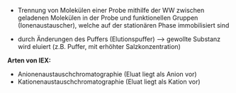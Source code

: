 - Trennung von Molekülen einer Probe mithilfe der WW zwischen geladenen Molekülen in der Probe und funktionellen Gruppen (Ionenaustauscher), welche auf der stationären Phase immobilisiert sind

- durch Änderungen des Puffers (Elutionspuffer) --> gewollte Substanz wird eluiert (z.B. Puffer, mit erhöhter Salzkonzentration) 

**Arten von IEX:**
- Anionenaustauschchromatographie (Eluat liegt als Anion vor)
- Kationenaustauschchromatographie (Eluat liegt als Kation vor)